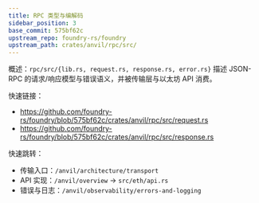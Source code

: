 ```yaml
---
title: RPC 类型与编解码
sidebar_position: 3
base_commit: 575bf62c
upstream_repo: foundry-rs/foundry
upstream_path: crates/anvil/rpc/src/
---
```


概述：`rpc/src/{lib.rs, request.rs, response.rs, error.rs}` 描述 JSON-RPC 的请求/响应模型与错误语义，并被传输层与以太坊 API 消费。

快速链接：
- https://github.com/foundry-rs/foundry/blob/575bf62c/crates/anvil/rpc/src/request.rs
- https://github.com/foundry-rs/foundry/blob/575bf62c/crates/anvil/rpc/src/response.rs

快速跳转：
- 传输入口：`/anvil/architecture/transport`
- API 实现：`/anvil/overview` → `src/eth/api.rs`
- 错误与日志：`/anvil/observability/errors-and-logging`
